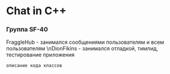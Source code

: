 # Chat in C++

### Группа SF-40
FraggleHub - занимался сообщениями пользователям и всем пользователям
\nDionFikins - занимался отладкой, тимлид, тестирование приложения



``` C++
описание кода классов
```
